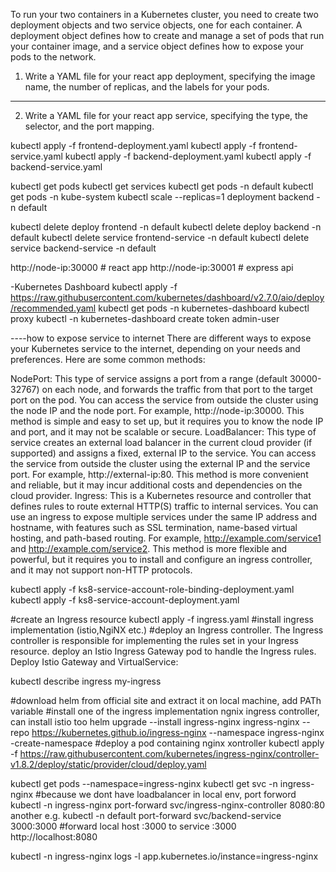 To run your two containers in a Kubernetes cluster, you need to create two deployment objects and two service objects, one for each container. A deployment object defines how to create and manage a set of pods that run your container image, and a service object defines how to expose your pods to the network.

1. Write a YAML file for your react app deployment, specifying the image name, the number of replicas, and the labels for your pods. 
---
2. Write a YAML file for your react app service, specifying the type, the selector, and the port mapping. 

kubectl apply -f frontend-deployment.yaml
kubectl apply -f frontend-service.yaml
kubectl apply -f backend-deployment.yaml
kubectl apply -f backend-service.yaml

kubectl get pods
kubectl get services
kubectl get pods -n default
kubectl get pods -n kube-system
kubectl scale --replicas=1 deployment backend -n default

kubectl delete deploy frontend -n default
kubectl delete deploy backend -n default
kubectl delete service frontend-service -n default
kubectl delete service backend-service -n default

http://node-ip:30000 # react app
http://node-ip:30001 # express api

-Kubernetes Dashboard
kubectl apply -f https://raw.githubusercontent.com/kubernetes/dashboard/v2.7.0/aio/deploy/recommended.yaml
kubectl get pods -n kubernetes-dashboard
kubectl proxy
kubectl -n kubernetes-dashboard create token admin-user


----how to expose service to internet
There are different ways to expose your Kubernetes service to the internet, depending on your needs and preferences. Here are some common methods:

NodePort: This type of service assigns a port from a range (default 30000-32767) on each node, and forwards the traffic from that port to the target port on the pod. You can access the service from outside the cluster using the node IP and the node port. For example, http://node-ip:30000. This method is simple and easy to set up, but it requires you to know the node IP and port, and it may not be scalable or secure.
LoadBalancer: This type of service creates an external load balancer in the current cloud provider (if supported) and assigns a fixed, external IP to the service. You can access the service from outside the cluster using the external IP and the service port. For example, http://external-ip:80. This method is more convenient and reliable, but it may incur additional costs and dependencies on the cloud provider.
Ingress: This is a Kubernetes resource and controller that defines rules to route external HTTP(S) traffic to internal services. You can use an ingress to expose multiple services under the same IP address and hostname, with features such as SSL termination, name-based virtual hosting, and path-based routing. For example, http://example.com/service1 and http://example.com/service2. This method is more flexible and powerful, but it requires you to install and configure an ingress controller, and it may not support non-HTTP protocols.


kubectl apply -f ks8-service-account-role-binding-deployment.yaml
kubectl apply -f ks8-service-account-deployment.yaml


#create an Ingress resource
  kubectl apply -f ingress.yaml
#install ingress implementation (istio,NgiNX etc.)
#deploy an Ingress controller. The Ingress controller is responsible for implementing the rules set in your Ingress resource.
  deploy an Istio Ingress Gateway pod to handle the Ingress rules. Deploy Istio Gateway and VirtualService:

kubectl describe ingress my-ingress

#download helm from official site and extract it on local machine, add PATh variable
#install one of the ingress implementation ngnix ingress controller, can install istio too
  helm upgrade --install ingress-nginx ingress-nginx  --repo https://kubernetes.github.io/ingress-nginx   --namespace ingress-nginx -create-namespace
#deploy a pod containing nginx xontroller
kubectl apply -f https://raw.githubusercontent.com/kubernetes/ingress-nginx/controller-v1.8.2/deploy/static/provider/cloud/deploy.yaml

kubectl get pods --namespace=ingress-nginx
kubectl get svc -n ingress-nginx
#because we dont have loadbalancer in local env, port forword
kubectl -n ingress-nginx port-forward svc/ingress-nginx-controller 8080:80
  another e.g. kubectl -n default port-forward svc/backend-service 3000:3000 #forward local host :3000 to service :3000
http://localhost:8080

kubectl -n ingress-nginx logs -l app.kubernetes.io/instance=ingress-nginx
